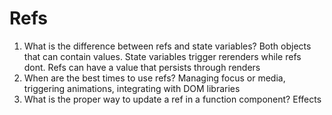 # Refs

1. What is the difference between refs and state variables? Both objects that can contain values. State variables trigger rerenders while refs dont. Refs can have a value that persists through renders
2. When are the best times to use refs? Managing focus or media, triggering animations, integrating with DOM libraries
3. What is the proper way to update a ref in a function component? Effects
